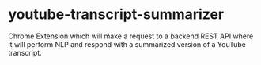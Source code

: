# youtube-transcript-summarizer

Chrome Extension which will make a request to a backend REST API where it will perform NLP and respond with a summarized version of a YouTube transcript.

